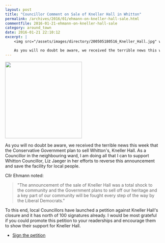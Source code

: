 ```yaml
---
layout: post
title: "Councillor Comment on Sale of Kneller Hall in Whitton"
permalink: /archives/2016/01/ehmann-on-kneller-hall-sale.html
commentfile: 2016-01-21-ehmann-on-kneller-hall-sale
category: around_town
date: 2016-01-21 22:10:12
excerpt: |
    <img src="/assets/images/directory/200505180516_Kneller_Hall.jpg" width="150"  class="photo right" />

    As you will no doubt be aware, we received the terrible news this week that the Conservative Government plan to sell Whitton's, Kneller Hall.
---
```


<img src="/assets/images/directory/200505180516_Kneller_Hall.jpg" width="250"  class="photo right" />

As you will no doubt be aware, we received the terrible news this week that the Conservative Government plan to sell Whitton's, Kneller Hall. As a Councillor in the neighbouring ward, I am doing all that I can to support Whitton Councillor, Liz Jaeger in her efforts to reverse this announcement and save the facility for local people.

Cllr Ehmann noted:

> "The announcement of the sale of Kneller Hall was a total shock to the community and the Government plans to sell off our heritage and a key part of our community will be fought every step of the way by the Liberal Democrats."

To this end, local Councillors have launched a petition against Kneller Hall's closure and it has north of 100 signatures already. I would be most grateful if you could promote this petition to your readerships and encourage them to show their support for Kneller Hall.

-   [Sign the petition](http://trlibdems.org.uk/save_kneller_hall)
